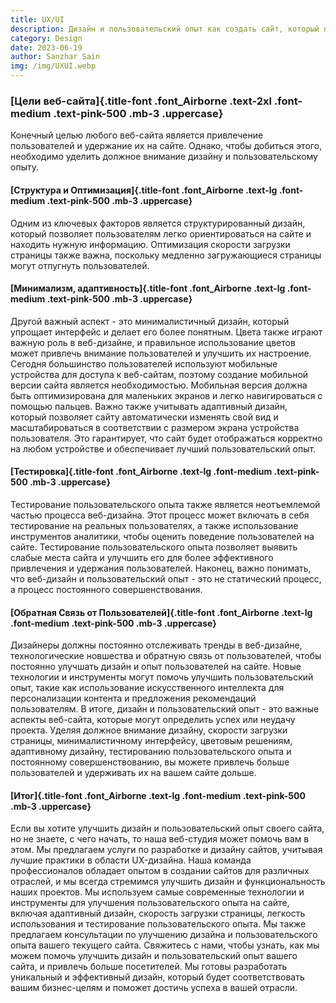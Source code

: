 ```yaml
---
title: UX/UI
description: Дизайн и пользовательский опыт как создать сайт, который привлечет и удержит внимание пользователей.
category: Design
date: 2023-06-19
author: Sanzhar Sain
img: /img/UXUI.webp
---
```


<!-- more -->

### [Цели веб-сайта]{.title-font .font_Airborne .text-2xl .font-medium .text-pink-500 .mb-3 .uppercase}

<div class="w-full md:w-1/2 my-5">
Конечный целью любого веб-сайта является привлечение пользователей и удержание их на сайте. Однако, чтобы добиться этого, необходимо уделить должное внимание дизайну и пользовательскому опыту.
</div>

#### [Структура и Оптимизация]{.title-font .font_Airborne .text-lg .font-medium .text-pink-500 .mb-3 .uppercase} 
Одним из ключевых факторов является структурированный дизайн, который позволяет пользователям легко ориентироваться на сайте и находить нужную информацию. Оптимизация скорости загрузки страницы также важна, поскольку медленно загружающиеся страницы могут отпугнуть пользователей.
 
#### [Минимализм, адаптивность]{.title-font .font_Airborne .text-lg .font-medium .text-pink-500 .mb-3 .uppercase}  
Другой важный аспект - это минималистичный дизайн, который упрощает интерфейс и делает его более понятным. Цвета также играют важную роль в веб-дизайне, и правильное использование цветов может привлечь внимание пользователей и улучшить их настроение.
Сегодня большинство пользователей используют мобильные устройства для доступа к веб-сайтам, поэтому создание мобильной версии сайта является необходимостью. Мобильная версия должна быть оптимизирована для маленьких экранов и легко навигироваться с помощью пальцев.
Важно также учитывать адаптивный дизайн, который позволяет сайту автоматически изменять свой вид и масштабироваться в соответствии с размером экрана устройства пользователя. Это гарантирует, что сайт будет отображаться корректно на любом устройстве и обеспечивает лучший пользовательский опыт.
 
#### [Тестировка]{.title-font .font_Airborne .text-lg .font-medium .text-pink-500 .mb-3 .uppercase} 
Тестирование пользовательского опыта также является неотъемлемой частью процесса веб-дизайна. Этот процесс может включать в себя тестирование на реальных пользователях, а также использование инструментов аналитики, чтобы оценить поведение пользователей на сайте. Тестирование пользовательского опыта позволяет выявить слабые места сайта и улучшить его для более эффективного привлечения и удержания пользователей. Наконец, важно понимать, что веб-дизайн и пользовательский опыт - это не статический процесс, а процесс постоянного совершенствования.

#### [Обратная Связь от Пользователей]{.title-font .font_Airborne .text-lg .font-medium .text-pink-500 .mb-3 .uppercase} 
Дизайнеры должны постоянно отслеживать тренды в веб-дизайне, технологические новшества и обратную связь от пользователей, чтобы постоянно улучшать дизайн и опыт пользователей на сайте. Новые технологии и инструменты могут помочь улучшить пользовательский опыт, такие как использование искусственного интеллекта для персонализации контента и предложения рекомендаций пользователям. В итоге, дизайн и пользовательский опыт - это важные аспекты веб-сайта, которые могут определить успех или неудачу проекта. Уделяя должное внимание дизайну, скорости загрузки страницы, минималистичному интерфейсу, цветовым решениям, адаптивному дизайну, тестированию пользовательского опыта и постоянному совершенствованию, вы можете привлечь больше пользователей и удерживать их на вашем сайте дольше. 
 
#### [Итог]{.title-font .font_Airborne .text-lg .font-medium .text-pink-500 .mb-3 .uppercase} 
Если вы хотите улучшить дизайн и пользовательский опыт своего сайта, но не знаете, с чего начать, то наша веб-студия может помочь вам в этом. Мы предлагаем услуги по разработке и дизайну сайтов, учитывая лучшие практики в области UX-дизайна. Наша команда профессионалов обладает опытом в создании сайтов для различных отраслей, и мы всегда стремимся улучшить дизайн и функциональность наших проектов. Мы используем самые современные технологии и инструменты для улучшения пользовательского опыта на сайте, включая адаптивный дизайн, скорость загрузки страницы, легкость использования и тестирование пользовательского опыта. Мы также предлагаем консультации по улучшению дизайна и пользовательского опыта вашего текущего сайта. Свяжитесь с нами, чтобы узнать, как мы можем помочь улучшить дизайн и пользовательский опыт вашего сайта, и привлечь больше посетителей. Мы готовы разработать уникальный и эффективный дизайн, который будет соответствовать вашим бизнес-целям и поможет достичь успеха в вашей отрасли.